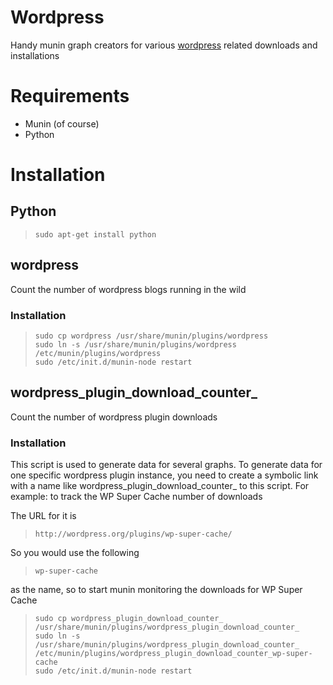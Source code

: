 Wordpress
=========

Handy munin graph creators for various [wordpress](http://www.wordpress.org) 
related downloads and installations


Requirements
============

 - Munin (of course)
 - Python

Installation
============

## Python

>     sudo apt-get install python

## wordpress

Count the number of wordpress blogs running in the wild

### Installation

>     sudo cp wordpress /usr/share/munin/plugins/wordpress
>     sudo ln -s /usr/share/munin/plugins/wordpress /etc/munin/plugins/wordpress
>     sudo /etc/init.d/munin-node restart

## wordpress_plugin_download_counter_

Count the number of wordpress plugin downloads

### Installation

This script is used to generate data for several graphs. To generate data for
one specific wordpress plugin instance, you need to create a symbolic link
with a name like wordpress_plugin_download_counter_<NAME> to this script.
For example: to track the WP Super Cache number of downloads

The URL for it is 

>     http://wordpress.org/plugins/wp-super-cache/

So you would use the following

>     wp-super-cache

as the name, so to start munin monitoring the downloads for WP Super Cache

>     sudo cp wordpress_plugin_download_counter_ /usr/share/munin/plugins/wordpress_plugin_download_counter_
>     sudo ln -s /usr/share/munin/plugins/wordpress_plugin_download_counter_ /etc/munin/plugins/wordpress_plugin_download_counter_wp-super-cache
>     sudo /etc/init.d/munin-node restart

